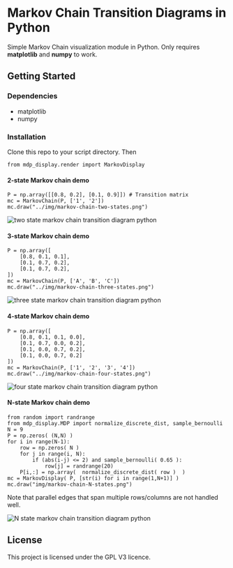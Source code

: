 # Markov Chain Transition Diagrams in Python

Simple Markov Chain visualization module in Python. Only requires **matplotlib** and **numpy** to work.


## Getting Started

### Dependencies

* matplotlib
* numpy

### Installation

Clone this repo to your script directory. Then

```
from mdp_display.render import MarkovDisplay
```

#### 2-state Markov chain demo

```
P = np.array([[0.8, 0.2], [0.1, 0.9]]) # Transition matrix
mc = MarkovChain(P, ['1', '2'])
mc.draw("../img/markov-chain-two-states.png")
```

![two state markov chain transition diagram python](https://github.com/jwatson-CO-edu/mdp_display/blob/master/img/markov-chain-two-states.png)


#### 3-state Markov chain demo

```
P = np.array([
    [0.8, 0.1, 0.1],
    [0.1, 0.7, 0.2],
    [0.1, 0.7, 0.2],
])
mc = MarkovChain(P, ['A', 'B', 'C'])
mc.draw("../img/markov-chain-three-states.png")
```

![three state markov chain transition diagram python](https://github.com/jwatson-CO-edu/mdp_display/blob/master/img/markov-chain-three-states.png)


#### 4-state Markov chain demo

```
P = np.array([
    [0.8, 0.1, 0.1, 0.0],
    [0.1, 0.7, 0.0, 0.2],
    [0.1, 0.0, 0.7, 0.2],
    [0.1, 0.0, 0.7, 0.2]
])
mc = MarkovChain(P, ['1', '2', '3', '4'])
mc.draw("../img/markov-chain-four-states.png")
```

![four state markov chain transition diagram python](https://github.com/jwatson-CO-edu/mdp_display/blob/master/img/markov-chain-four-states.png)

#### N-state Markov chain demo

```
from random import randrange
from mdp_display.MDP import normalize_discrete_dist, sample_bernoulli
N = 9
P = np.zeros( (N,N) )
for i in range(N-1):
    row = np.zeros( N )
    for j in range(i, N):
        if (abs(i-j) <= 2) and sample_bernoulli( 0.65 ):
            row[j] = randrange(20) 
    P[i,:] = np.array(  normalize_discrete_dist( row )  )
mc = MarkovDisplay( P, [str(i) for i in range(1,N+1)] )
mc.draw("img/markov-chain-N-states.png")
```  
Note that parallel edges that span multiple rows/columns are not handled well.

![N state markov chain transition diagram python](https://github.com/jwatson-CO-edu/mdp_display/blob/master/img/markov-chain-N-states.png)



## License

This project is licensed under the GPL V3 licence.

